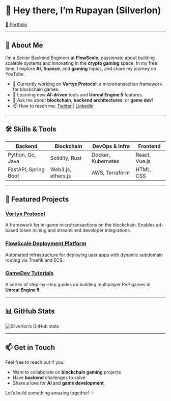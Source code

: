 # 👋 Hey there, I’m **Rupayan (SilverIon)**

[🔗 Portfolio](https://rupayan.netlify.app)

---

## 🚀 About Me

I’m a Senior Backend Engineer at **FlowScale**, passionate about building scalable systems and innovating in the **crypto gaming** space. In my free time, I explore **AI**, **finance**, and **gaming** topics, and share my journey on YouTube.

- 🔭 Currently working on **Vortyx Protocol**: a microtransaction framework for blockchain games.
- 🌱 Learning new **AI-driven** tools and **Unreal Engine 5** features.
- 💬 Ask me about **blockchain**, **backend architectures**, or **game dev**!
- 📫 How to reach me: [Twitter](https://twitter.com/your_handle) | [LinkedIn](https://linkedin.com/in/your_profile)

---

## 🛠️ Skills & Tools

| Backend               | Blockchain            | DevOps & Infra        | Frontend           |
| --------------------- | --------------------- | --------------------- | ------------------ |
| Python, Go, Java      | Solidity, Rust        | Docker, Kubernetes    | React, Vue.js      |
| FastAPI, Spring Boot  | Web3.js, ethers.js    | AWS, Terraform        | HTML, CSS          |

---

## 🔗 Featured Projects

### [Vortyx Protocol](https://vortex-protocol.web.app)
A framework for in-game microtransactions on the blockchain. Enables ad-based token mining and streamlined developer integrations.

### [FlowScale Deployment Platform](https://github.com/your_org/flowscale)
Automated infrastructure for deploying user apps with dynamic subdomain routing via Traefik and ECS.

### [GameDev Tutorials](https://youtube.com/your_channel)
A series of step-by-step guides on building multiplayer PvP games in **Unreal Engine 5**.

---

## 📊 GitHub Stats

![SilverIon’s GitHub stats](https://github-readme-stats.vercel.app/api?username=rupayan&show_icons=true&theme=radical)

---

## 📫 Get in Touch

Feel free to reach out if you:

- Want to collaborate on **blockchain gaming** projects
- Have **backend** challenges to solve
- Share a love for **AI** and **game development**

Let’s build something amazing together! ✨
